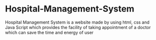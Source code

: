 # Hospital-Management-System
Hospital Management System is a website made by using html, css and Java Script which provides the facility of taking appointment of a doctor which can save the time and energy of user
